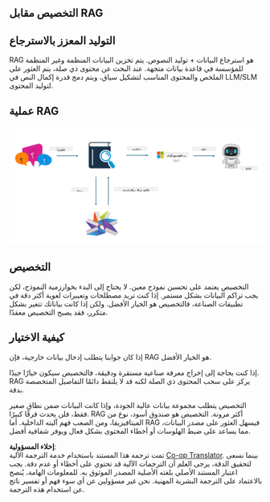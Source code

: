 <!--
CO_OP_TRANSLATOR_METADATA:
{
  "original_hash": "e4e010400c2918557b36bb932a14004c",
  "translation_date": "2025-07-17T09:26:46+00:00",
  "source_file": "md/03.FineTuning/FineTuning_vs_RAG.md",
  "language_code": "ar"
}
-->
## التخصيص مقابل RAG

## التوليد المعزز بالاسترجاع

RAG هو استرجاع البيانات + توليد النصوص. يتم تخزين البيانات المنظمة وغير المنظمة للمؤسسة في قاعدة بيانات متجهة. عند البحث عن محتوى ذي صلة، يتم العثور على الملخص والمحتوى المناسب لتشكيل سياق، ويتم دمج قدرة إكمال النص في LLM/SLM لتوليد المحتوى.

## عملية RAG
![FinetuningvsRAG](../../../../translated_images/rag.2014adc59e6f6007bafac13e800a6cbc3e297fbb9903efe20a93129bd13987e9.ar.png)

## التخصيص
التخصيص يعتمد على تحسين نموذج معين. لا يحتاج إلى البدء بخوارزمية النموذج، لكن يجب تراكم البيانات بشكل مستمر. إذا كنت تريد مصطلحات وتعبيرات لغوية أكثر دقة في تطبيقات الصناعة، فالتخصيص هو الخيار الأفضل. ولكن إذا كانت بياناتك تتغير بشكل متكرر، فقد يصبح التخصيص معقدًا.

## كيفية الاختيار
إذا كان جوابنا يتطلب إدخال بيانات خارجية، فإن RAG هو الخيار الأفضل.

إذا كنت بحاجة إلى إخراج معرفة صناعية مستقرة ودقيقة، فالتخصيص سيكون خيارًا جيدًا. RAG يركز على سحب المحتوى ذي الصلة لكنه قد لا يلتقط دائمًا التفاصيل المتخصصة بدقة.

التخصيص يتطلب مجموعة بيانات عالية الجودة، وإذا كانت البيانات ضمن نطاق صغير فقط، فلن يحدث فرقًا كبيرًا. RAG أكثر مرونة.
التخصيص هو صندوق أسود، نوع من الميتافيزيقا، ومن الصعب فهم آليته الداخلية. أما RAG فيسهل العثور على مصدر البيانات، مما يساعد على ضبط الهلوسات أو أخطاء المحتوى بشكل فعال ويوفر شفافية أفضل.

**إخلاء المسؤولية**:  
تمت ترجمة هذا المستند باستخدام خدمة الترجمة الآلية [Co-op Translator](https://github.com/Azure/co-op-translator). بينما نسعى لتحقيق الدقة، يرجى العلم أن الترجمات الآلية قد تحتوي على أخطاء أو عدم دقة. يجب اعتبار المستند الأصلي بلغته الأصلية المصدر الموثوق به. للمعلومات الهامة، يُنصح بالاعتماد على الترجمة البشرية المهنية. نحن غير مسؤولين عن أي سوء فهم أو تفسير ناتج عن استخدام هذه الترجمة.